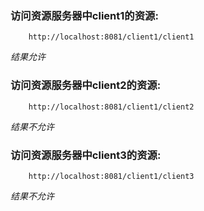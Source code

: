 

### 访问资源服务器中client1的资源: 
        http://localhost:8081/client1/client1
*结果允许*
### 访问资源服务器中client2的资源: 
        http://localhost:8081/client1/client2 
*结果不允许*
### 访问资源服务器中client3的资源: 
        http://localhost:8081/client1/client3 
*结果不允许*
